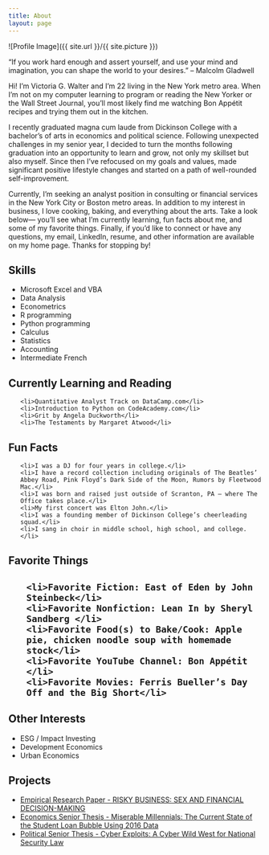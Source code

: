 ```yaml
---
title: About
layout: page
---
```

![Profile Image]({{ site.url }}/{{ site.picture }})

<p>“If you work hard enough and assert yourself, and use your mind and imagination, you can shape the world to your desires.” – Malcolm Gladwell</p>

<p>Hi! I’m Victoria G. Walter and I’m 22 living in the New York metro area. When I’m not on my computer learning to program or reading the New Yorker or the Wall Street Journal, you’ll most likely find me watching Bon Appétit recipes and trying them out in the kitchen. </p>
<p>I recently graduated magna cum laude from Dickinson College with a bachelor’s of arts in economics and political science. Following unexpected challenges in my senior year, I decided to turn the months following graduation into an opportunity to learn and grow, not only my skillset but also myself. Since then I’ve refocused on my goals and values, made significant positive lifestyle changes and started on a path of well-rounded self-improvement.</p>
<p>Currently, I’m seeking an analyst position in consulting or financial services in the New York City or Boston metro areas. In addition to my interest in business, I love cooking, baking, and everything about the arts. Take a look below— you’ll see what I’m currently learning, fun facts about me, and some of my favorite things.
Finally, if you’d like to connect or have any questions, my email, LinkedIn, resume, and other information are available on my home page. Thanks for stopping by!
</p>

<h2>Skills</h2>

<ul class="skill-list">
	<li>Microsoft Excel and VBA</li>
	<li>Data Analysis</li>
	<li>Econometrics</li>
	<li>R programming</li>
	<li>Python programming</li>
	<li>Calculus</li>
	<li>Statistics</li>
	<li>Accounting</li>
	<li>Intermediate French</li>

</ul>

<h2>Currently Learning and Reading</h2>

<ul class="skill-list">

	<li>Quantitative Analyst Track on DataCamp.com</li>
	<li>Introduction to Python on CodeAcademy.com</li>
	<li>Grit by Angela Duckworth</li>
	<li>The Testaments by Margaret Atwood</li>
</ul>

<h2>Fun Facts</h2>

<ul class="skill-list">

	<li>I was a DJ for four years in college.</li>
	<li>I have a record collection including originals of The Beatles’ Abbey Road, Pink Floyd’s Dark Side of the Moon, Rumors by Fleetwood Mac.</li>
	<li>I was born and raised just outside of Scranton, PA – where The Office takes place.</li>
	<li>My first concert was Elton John.</li>
	<li>I was a founding member of Dickinson College’s cheerleading squad.</li>
	<li>I sang in choir in middle school, high school, and college.</li>
</ul>

<h2>Favorite Things<h2>
<ul class="skill-list">

	<li>Favorite Fiction: East of Eden by John Steinbeck</li>
	<li>Favorite Nonfiction: Lean In by Sheryl Sandberg </li>
	<li>Favorite Food(s) to Bake/Cook: Apple pie, chicken noodle soup with homemade stock</li>
	<li>Favorite YouTube Channel: Bon Appétit </li>
	<li>Favorite Movies: Ferris Bueller’s Day Off and the Big Short</li>

</ul>

<h2>Other Interests</h2>

<ul class="skill-list">
	<li>ESG / Impact Investing</li>
	<li>Development Economics</li>
	<li>Urban Economics</li>
</ul>

<h2>Projects</h2>

<ul class="skill-list">
	<li><a href="{{ site.url }}/assets/Empirical Research Paper.pdf">Empirical Research Paper - RISKY BUSINESS: SEX AND FINANCIAL DECISION-MAKING</a></li>
	<li><a href="{{ site.url }}/assets/Victoria Thesis Student Loan Bubble.pdf">Economics Senior Thesis -  Miserable Millennials: The Current State of the Student Loan Bubble Using 2016 Data</a></li>
	<li><a href="{{ site.url }}/assets/Victoria Walter Political Science.pdf">Political Senior Thesis -  Cyber Exploits: A Cyber Wild West for National Security Law</a></li>
</ul>
